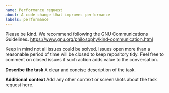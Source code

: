 ```yaml
---
name: Performance request
about: A code change that improves performance
labels: performance
---
```


Please be kind. We recommend following the GNU Communications Guidelines. https://www.gnu.org/philosophy/kind-communication.html

Keep in mind not all issues could be solved. Issues open more than a reasonable period of time will be closed to keep repository tidy. Feel free to comment on closed issues if such action adds value to the conversation.

**Describe the task**
A clear and concise description of the task.

**Additional context**
Add any other context or screenshots about the task request here.
